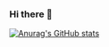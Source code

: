### Hi there 👋
[![Anurag's GitHub stats](https://github-readme-stats.vercel.app/api?username=ryannewtondev)](https://github.com/anuraghazra/github-readme-stats)

<!--
**ryannewtondev/ryannewtondev** is a ✨ _special_ ✨ repository because its `README.md` (this file) appears on your GitHub profile.

Here are some ideas to get you started:

- 🔭 I’m currently working on ...
- 🌱 I’m currently learning ...
- 👯 I’m looking to collaborate on ...
- 🤔 I’m looking for help with ...
- 💬 Ask me about ...
- 📫 How to reach me: ...
- 😄 Pronouns: ...
- ⚡ Fun fact: ...
-->
